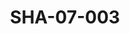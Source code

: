 ---
pid: SHA-07-003
title: SHA-07-003
language: en
original_label: 
rights: Sharhabil Ahmed
location_of_original: Sharhabil Ahmed
photographer_or_studio: 
scanned_from: photograph 10.6 by 16.8
_date: 7/9/1977
location: Khartoum, Civil Aviation Club
description: Sharhabil Ahmed and Radio Announcer Faisal at concert
additional_notes: 
permission_display: 'yes'
on_server: 'no'
on_website: 'no'
permalink: /photopages/en/SHA-07-003.html
layout: photo-page
---